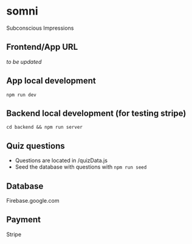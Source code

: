 # somni
Subconscious Impressions

## Frontend/App URL
*to be updated*

## App local development
`npm run dev`

## Backend local development (for testing stripe)
`cd backend && npm run server`

## Quiz questions
- Questions are located in /quizData.js
- Seed the database with questions with `npm run seed`

## Database
Firebase.google.com

## Payment
Stripe